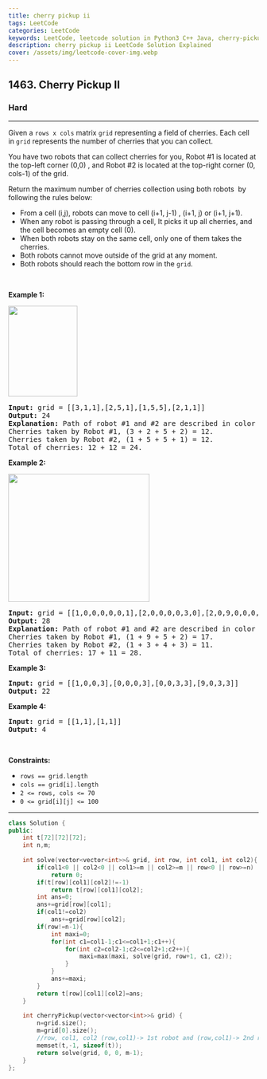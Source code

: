 ```yaml
---
title: cherry pickup ii
tags: LeetCode
categories: LeetCode
keywords: LeetCode, leetcode solution in Python3 C++ Java, cherry-pickup-ii solution
description: cherry pickup ii LeetCode Solution Explained
cover: /assets/img/leetcode-cover-img.webp
---
```





<h2>1463. Cherry Pickup II</h2><h3>Hard</h3><hr><div><p>Given a <code>rows x cols</code> matrix <code>grid</code> representing a field of cherries.&nbsp;Each cell in&nbsp;<code>grid</code>&nbsp;represents the number of cherries that you can collect.</p>

<p>You have two&nbsp;robots that can collect cherries for you, Robot #1 is located at the top-left corner (0,0) , and Robot #2 is located at the top-right corner (0, cols-1) of the grid.</p>

<p>Return the maximum number of cherries collection using both robots&nbsp; by following the rules below:</p>

<ul>
	<li>From a cell (i,j), robots can move to cell (i+1, j-1) , (i+1, j) or (i+1, j+1).</li>
	<li>When any robot is passing through a cell, It picks it up all cherries, and the cell becomes an empty cell (0).</li>
	<li>When both robots stay on the same cell, only one of them takes the cherries.</li>
	<li>Both robots cannot move outside of the grid at&nbsp;any moment.</li>
	<li>Both robots should reach the bottom row in the <code>grid</code>.</li>
</ul>

<p>&nbsp;</p>
<p><strong>Example 1:</strong></p>

<p><strong><img alt="" src="https://assets.leetcode.com/uploads/2020/04/29/sample_1_1802.png" style="width: 139px; height: 182px;"></strong></p>

<pre><strong>Input:</strong> grid = [[3,1,1],[2,5,1],[1,5,5],[2,1,1]]
<strong>Output:</strong> 24
<strong>Explanation:</strong>&nbsp;Path of robot #1 and #2 are described in color green and blue respectively.
Cherries taken by Robot #1, (3 + 2 + 5 + 2) = 12.
Cherries taken by Robot #2, (1 + 5 + 5 + 1) = 12.
Total of cherries: 12 + 12 = 24.
</pre>

<p><strong>Example 2:</strong></p>

<p><strong><img alt="" src="https://assets.leetcode.com/uploads/2020/04/23/sample_2_1802.png" style="width: 284px; height: 257px;"></strong></p>

<pre><strong>Input:</strong> grid = [[1,0,0,0,0,0,1],[2,0,0,0,0,3,0],[2,0,9,0,0,0,0],[0,3,0,5,4,0,0],[1,0,2,3,0,0,6]]
<strong>Output:</strong> 28
<strong>Explanation:</strong>&nbsp;Path of robot #1 and #2 are described in color green and blue respectively.
Cherries taken by Robot #1, (1 + 9 + 5 + 2) = 17.
Cherries taken by Robot #2, (1 + 3 + 4 + 3) = 11.
Total of cherries: 17 + 11 = 28.
</pre>

<p><strong>Example 3:</strong></p>

<pre><strong>Input:</strong> grid = [[1,0,0,3],[0,0,0,3],[0,0,3,3],[9,0,3,3]]
<strong>Output:</strong> 22
</pre>

<p><strong>Example 4:</strong></p>

<pre><strong>Input:</strong> grid = [[1,1],[1,1]]
<strong>Output:</strong> 4
</pre>

<p>&nbsp;</p>
<p><strong>Constraints:</strong></p>

<ul>
	<li><code>rows == grid.length</code></li>
	<li><code>cols == grid[i].length</code></li>
	<li><code>2 &lt;= rows, cols &lt;= 70</code></li>
	<li><code>0 &lt;= grid[i][j] &lt;= 100&nbsp;</code></li>
</ul>
</div>

---




```cpp
class Solution {
public:
    int t[72][72][72]; 
    int n,m;
    
    int solve(vector<vector<int>>& grid, int row, int col1, int col2){
        if(col1<0 || col2<0 || col1>=m || col2>=m || row<0 || row>=n)
            return 0;
        if(t[row][col1][col2]!=-1)
            return t[row][col1][col2];
        int ans=0;
        ans+=grid[row][col1];
        if(col1!=col2)
            ans+=grid[row][col2];
        if(row!=n-1){
            int maxi=0;
            for(int c1=col1-1;c1<=col1+1;c1++){
                for(int c2=col2-1;c2<=col2+1;c2++){
                    maxi=max(maxi, solve(grid, row+1, c1, c2));
                }
            }
            ans+=maxi;
        }
        return t[row][col1][col2]=ans;
    }
    
    int cherryPickup(vector<vector<int>>& grid) {
        n=grid.size();
        m=grid[0].size();
        //row, col1, col2 (row,col1)-> 1st robot and (row,col1)-> 2nd robot
        memset(t,-1, sizeof(t));
        return solve(grid, 0, 0, m-1);
    }
};
```
